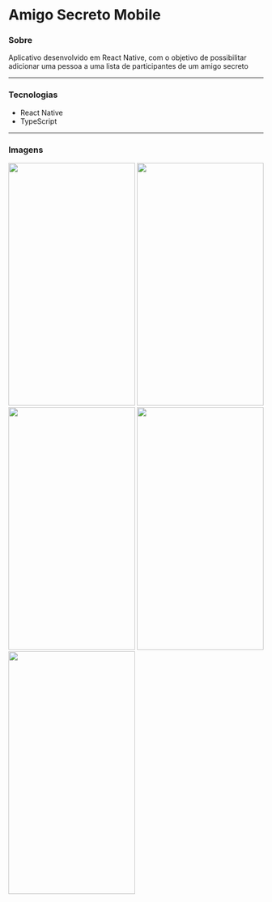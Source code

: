 # Amigo Secreto Mobile

### Sobre
Aplicativo desenvolvido em React Native, com o objetivo de possibilitar adicionar uma pessoa a uma lista de participantes de um amigo secreto

<hr />

### Tecnologias
- React Native
- TypeScript

<hr />

### Imagens

<div style={{display: flex}>

<img src="https://user-images.githubusercontent.com/79860302/203850683-5cafceeb-b7e7-4cbb-808c-bb8b585e1a8b.png" height="480px" width="250px" />
<img src="https://user-images.githubusercontent.com/79860302/203850704-65a10df2-22b9-433a-8a5b-87fe45f043b1.png" height="480px" width="250px" />
<img src="https://user-images.githubusercontent.com/79860302/203850714-76d379d0-71b4-49e1-b0c2-ab30adc2af04.png" height="480px" width="250px" />
<img src="https://user-images.githubusercontent.com/79860302/203850725-94434d14-4aa3-494b-ad8a-b33afb0c0107.png" height="480px" width="250px" />
<img src="https://user-images.githubusercontent.com/79860302/203850735-0fa94bea-f702-494b-af2e-6eaf61e8b93e.png" height="480px" width="250px" />

</div>
